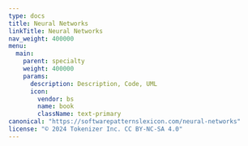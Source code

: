 ```yaml
---
type: docs
title: Neural Networks
linkTitle: Neural Networks
nav_weight: 400000
menu:
  main:
    parent: specialty
    weight: 400000
    params:
      description: Description, Code, UML
      icon:
        vendor: bs
        name: book
        className: text-primary
canonical: "https://softwarepatternslexicon.com/neural-networks"
license: "© 2024 Tokenizer Inc. CC BY-NC-SA 4.0"
---
```

